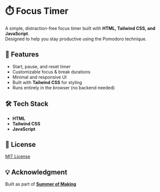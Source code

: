 # ⏱️ Focus Timer

A simple, distraction-free focus timer built with **HTML, Tailwind CSS, and JavaScript**.  
Designed to help you stay productive using the Pomodoro technique.

## 🚀 Features

- Start, pause, and reset timer
- Customizable focus & break durations
- Minimal and responsive UI
- Built with **Tailwind CSS** for styling
- Runs entirely in the browser (no backend needed)

## 🛠️ Tech Stack

- **HTML**
- **Tailwind CSS**  
- **JavaScript**

## 📄 License

[MIT License](./LICENSE)

## 💡 Acknowledgment

Built as part of **[Summer of Making](https://summer.hackclub.com/)**
